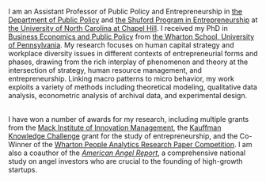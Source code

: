 I am an Assistant Professor of Public Policy and Entrepreneurship in [the Department of Public Policy](https://publicpolicy.unc.edu/) and [the Shuford Program in Entrepreneurship](https://shuford.unc.edu/) at [the University of North Carolina at Chapel Hill](https://www.unc.edu/). I received my PhD in [Business Economics and Public Policy](https://bepp.wharton.upenn.edu) from [the Wharton School, University of Pennsylvania](https://www.wharton.upenn.edu). My research focuses on human capital strategy and workplace diversity issues in different contexts of entrepreneurial forms and phases, drawing from the rich interplay of phenomenon and theory at the intersection of strategy, human resource management, and entrepreneurship. Linking macro patterns to micro behavior, my work exploits a variety of methods including theoretical modeling, qualitative data analysis, econometric analysis of archival data, and experimental design. 
<br><br>

I have won a number of awards for my research, including multiple grants from the [Mack Institute of Innovation Management](https://mackinstitute.wharton.upenn.edu/), the [Kauffman Knowledge Challenge](https://www.kauffman.org/currents/2018/11/announcing-the-32-inaugural-knowledge-challenge-grantees?utm_source=newsletter&utm_medium=email&utm_campaign=iaw_11_08_2018) grant for the study of entrepreneurship, and the Co-Winner of the [Wharton People Analytics Research Paper Competition](https://wpa.wharton.upenn.edu/2020-conference-competition-winners/). I am also a coauthor of the [_American Angel Report_](https://www.theamericanangel.org/), a comprehensive national study on angel investors who are crucial to the founding of high-growth startups. 
<br><br>

<!---


<br><br>

-->
